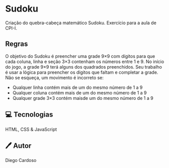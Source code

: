 # Sudoku
Criação do quebra-cabeça matemático Sudoku. Exercício para a aula de CPI-I. 

## Regras
O objetivo do Sudoku é preencher uma grade 9×9 com dígitos para que cada coluna, linha e seção 3×3 contenham os números entre 1 e 9. No início do jogo, a grade 9×9 terá alguns dos quadrados preenchidos. Seu trabalho é usar a lógica para preencher os dígitos que faltam e completar a grade. Não se esqueça, um movimento é incorreto se:
- Qualquer linha contém mais de um do mesmo número de 1 a 9
- Qualquer coluna contém mais de um do mesmo número de 1 a 9
- Qualquer grade 3×3 contém maisde um do mesmo número de 1 a 9

## 💻 Tecnologias
HTML, CSS & JavaScript

## 🖊️ Autor
Diego Cardoso
